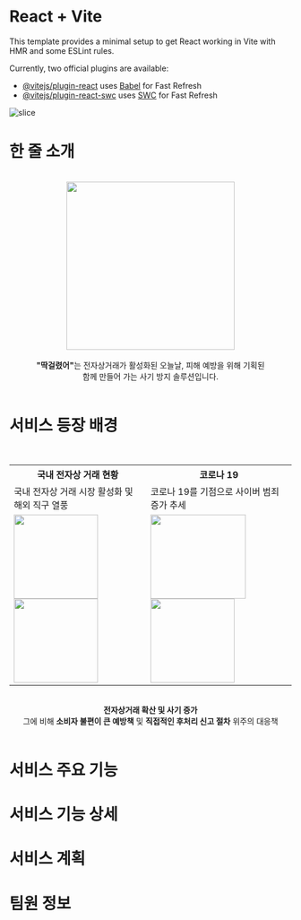 # React + Vite

This template provides a minimal setup to get React working in Vite with HMR and some ESLint rules.

Currently, two official plugins are available:

- [@vitejs/plugin-react](https://github.com/vitejs/vite-plugin-react/blob/main/packages/plugin-react/README.md) uses [Babel](https://babeljs.io/) for Fast Refresh
- [@vitejs/plugin-react-swc](https://github.com/vitejs/vite-plugin-react-swc) uses [SWC](https://swc.rs/) for Fast Refresh


![slice](https://capsule-render.vercel.app/api?type=slice&color=auto&height=200&text=딱%20걸렸어🚨&fontAlign=75&rotate=13&fontAlignY=25&descAlign=70&descAlignY=50)
<br>
# 한 줄 소개
<br>
<div align="center">
<img src= "https://github.com/user-attachments/assets/28f1c6af-f31c-4887-986c-7dc2ea2b562f" width="300" height="300"/>
<br>
<br>
<strong>"딱걸렸어"</strong>는 전자상거래가 활성화된 오늘날, 피해 예방을 위해 기획된 
<br>
함께 만들어 가는 사기 방지 솔루션입니다.
</div>
<br>

# 서비스 등장 배경
<br>
<div align="center">
  <table>
  <tr>
    <th>국내 전자상 거래 현황</th>
    <th>코로나 19</th>
  </tr>
  <tr>
    <td>국내 전자상 거래 시장 활성화 및 해외 직구 열풍</td>
    <td>코로나 19를 기점으로 사이버 범죄 증가 추세</td>
  </tr>
  <tr>
    <td>
      <img src= "https://github.com/user-attachments/assets/4862cea1-aefd-4bbd-9466-8558b48c2379" width="150" height="150"/>
      <img src= "https://github.com/user-attachments/assets/c8e6cfc9-623b-4305-bf49-247bf1a06c94" width="150" height="150"/>
    </td>
    <td>
      <img src= "https://github.com/user-attachments/assets/89d7b0e7-82e4-473b-9d6a-7176df43ccff" width="170" height="150"/>
      <img src= "https://github.com/user-attachments/assets/d347a580-c733-4e75-abc3-3da19898bb5a" width="150" height="150"/>
    </td>
  </tr>
</table>
  <br>
<strong>전자상거래 확산 및 사기 증가</strong>
<br>
그에 비해 <strong>소비자 불편이 큰 예방책</strong> 및 <strong>직접적인 후처리 신고 절차</strong> 위주의 대응책
</div>
<br>

# 서비스 주요 기능

# 서비스 기능 상세

# 서비스 계획

# 팀원 정보
